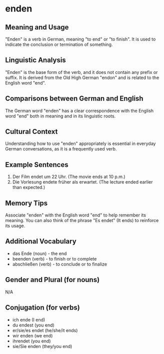 # enden
## Meaning and Usage
"Enden" is a verb in German, meaning "to end" or "to finish". It is used to indicate the conclusion or termination of something.

## Linguistic Analysis
"Enden" is the base form of the verb, and it does not contain any prefix or suffix. It is derived from the Old High German "endon" and is related to the English word "end".

## Comparisons between German and English
The German word "enden" has a clear correspondence with the English word "end" both in meaning and in its linguistic roots.

## Cultural Context
Understanding how to use "enden" appropriately is essential in everyday German conversations, as it is a frequently used verb.

## Example Sentences
1. Der Film endet um 22 Uhr. (The movie ends at 10 p.m.)
2. Die Vorlesung endete früher als erwartet. (The lecture ended earlier than expected.)

## Memory Tips
Associate "enden" with the English word "end" to help remember its meaning. You can also think of the phrase "Es endet" (It ends) to reinforce its usage.

## Additional Vocabulary
- das Ende (noun) - the end
- beenden (verb) - to finish or to complete
- abschließen (verb) - to conclude or to finalize

## Gender and Plural (for nouns)
N/A

## Conjugation (for verbs)
- ich ende (I end)
- du endest (you end)
- er/sie/es endet (he/she/it ends)
- wir enden (we end)
- ihrendet (you end)
- sie/Sie enden (they/you end)